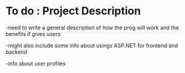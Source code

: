# To do : Project Description

-need to write a general description of how the prog will work and the benefits if gives users

-might also include some info about usings ASP.NET for frontend and backend

-info about user profiles
